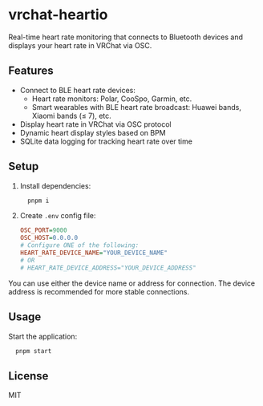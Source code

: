 # vrchat-heartio

Real-time heart rate monitoring that connects to Bluetooth devices and displays your heart rate in VRChat via OSC.

## Features

- Connect to BLE heart rate devices:
  - Heart rate monitors: Polar, CooSpo, Garmin, etc.
  - Smart wearables with BLE heart rate broadcast: Huawei bands, Xiaomi bands (≤ 7), etc.
- Display heart rate in VRChat via OSC protocol
- Dynamic heart display styles based on BPM
- SQLite data logging for tracking heart rate over time

## Setup

1. Install dependencies:

    ```bash
      pnpm i
    ```

2. Create `.env` config file:

    ```ini
    OSC_PORT=9000
    OSC_HOST=0.0.0.0
    # Configure ONE of the following:
    HEART_RATE_DEVICE_NAME="YOUR_DEVICE_NAME"
    # OR
    # HEART_RATE_DEVICE_ADDRESS="YOUR_DEVICE_ADDRESS"
    ```

You can use either the device name or address for connection. The device address is recommended for more stable connections.

## Usage

Start the application:

```bash
  pnpm start
```

## License

MIT
